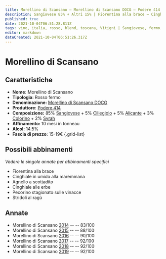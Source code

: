```yaml
---
title: Morellino di Scansano – Morellino di Scansano DOCG – Podere 414 – Toscana (IT) – 15-19€ – 2★-5★
description: Sangiovese 85% + Altri 15% | Fiorentina alla brace – Cinghiale alla maremmana – Agnello a scottadito – Cinghiale alle erbe – Pecorino stagionato – Stridoli al ragù
published: true
date: 2021-10-04T06:51:28.811Z
tags: vino, italia, rosso, blend, toscana, Vitigni | Sangiovese, fermo, Valutazioni | 5 stelle, syrah, fiorentina alla brace, colorino, Prezzi | 15-19€, ciliegiolo, alicante, cinghiale alla maremmana, Alimento | agnello, Cottura | a scottadito, cinghiale alle erbe, pecorino stagionato, Stridoli al ragù
editor: markdown
dateCreated: 2021-10-04T06:51:26.317Z
---
```


# Morellino di Scansano

## Caratteristiche
- **Nome:** Morellino di Scansano
- **Tipologia:** Rosso fermo
- **Denominazione:** [Morellino di Scansano DOCG](/denominazioni/Italia/Toscana/DOCG/Morellino-di-Scansano) 
- **Produttore:** [Podere 414](/produttori/Italia/Toscana/Podere-414) 
- **Composizione:** 85% [Sangiovese](/vitigni/Italia/bacca-nera/sangiovese) + 5% [Ciliegiolo](/vitigni/Italia/bacca-nera/ciliegiolo) + 5% [Alicante](/vitigni/Francia/bacca-nera/alicante) + 3% [Colorino](/vitigni/Italia/bacca-nera/colorino) + 2% [Syrah](/vitigni/Francia/bacca-nera/syrah) 
- **Affinamento:** 10 mesi in tonneau
- **Alcol:** 14.5%
- **Fascia di prezzo:** 15-19€
{.grid-list}




## Possibili abbinamenti
*Vedere le singole annate per abbinamenti specifici*

- Fiorentina alla brace
- Cinghiale in umido alla maremmana
- Agnello a scottadito
- Cinghiale alle erbe
- Pecorino stagionato sulle vinacce
- Stridoli al ragù

## Annate
- Morellino di Scansano [2014](vini/Italia/Toscana/Podere-414/Morellino-di-Scansano/2014) -- <span class="star-2"></span> -- 83/100
- Morellino di Scansano [2015](vini/Italia/Toscana/Podere-414/Morellino-di-Scansano/2015) -- <span class="star-3"></span> -- 88/100
- Morellino di Scansano [2016](vini/Italia/Toscana/Podere-414/Morellino-di-Scansano/2016) -- <span class="star-4"></span> -- 90/100
- Morellino di Scansano [2017](vini/Italia/Toscana/Podere-414/Morellino-di-Scansano/2017) -- <span class="star-5"></span> -- 92/100
- Morellino di Scansano [2018](vini/Italia/Toscana/Podere-414/Morellino-di-Scansano/2018) -- <span class="star-5"></span> -- 92/100
- Morellino di Scansano [2019](vini/Italia/Toscana/Podere-414/Morellino-di-Scansano/2019) -- <span class="star-5"></span> -- 92/100

